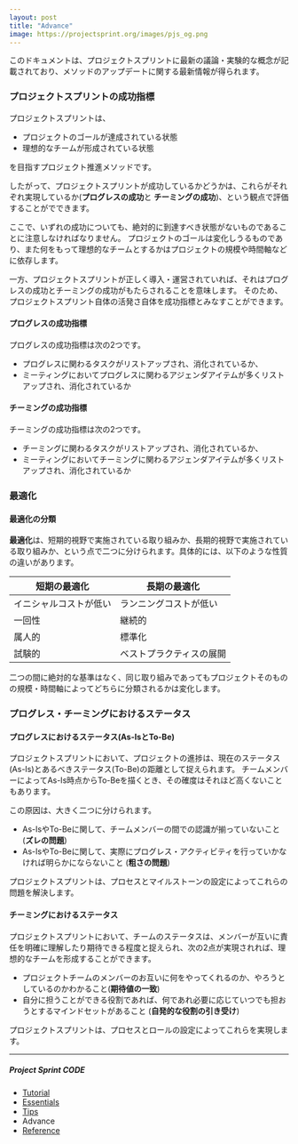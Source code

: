 ```yaml
---
layout: post
title: "Advance"
image: https://projectsprint.org/images/pjs_og.png
---
```


このドキュメントは、プロジェクトスプリントに最新の議論・実験的な概念が記載されており、メソッドのアップデートに関する最新情報が得られます。

### プロジェクトスプリントの成功指標

プロジェクトスプリントは、

* プロジェクトのゴールが達成されている状態
* 理想的なチームが形成されている状態

を目指すプロジェクト推進メソッドです。

したがって、プロジェクトスプリントが成功しているかどうかは、これらがそれぞれ実現しているか(**プログレスの成功**と **チーミングの成功**)、という観点で評価することがでできます。

ここで、いずれの成功についても、絶対的に到達すべき状態がないものであることに注意しなければなりません。
プロジェクトのゴールは変化しうるものであり、また何をもって理想的なチームとするかはプロジェクトの規模や時間軸などに依存します。

一方、プロジェクトスプリントが正しく導入・運営されていれば、それはプログレスの成功とチーミングの成功がもたらされることを意味します。
そのため、プロジェクトスプリント自体の活発さ自体を成功指標とみなすことができます。

#### プログレスの成功指標

プログレスの成功指標は次の2つです。

* プログレスに関わるタスクがリストアップされ、消化されているか、
* ミーティングにおいてプログレスに関わるアジェンダアイテムが多くリストアップされ、消化されているか

#### チーミングの成功指標

チーミングの成功指標は次の2つです。

* チーミングに関わるタスクがリストアップされ、消化されているか、
* ミーティングにおいてチーミングに関わるアジェンダアイテムが多くリストアップされ、消化されているか

### 最適化
#### 最適化の分類

**最適化**は、短期的視野で実施されている取り組みか、長期的視野で実施されている取り組みか、という点で二つに分けられます。具体的には、以下のような性質の違いがあります。

短期の最適化  | 長期の最適化
--|--
イニシャルコストが低い  | ランニングコストが低い
一回性  | 継続的
属人的  | 標準化
試験的  | ベストプラクティスの展開

二つの間に絶対的な基準はなく、同じ取り組みであってもプロジェクトそのものの規模・時間軸によってどちらに分類されるかは変化します。

### プログレス・チーミングにおけるステータス

#### プログレスにおけるステータス(As-IsとTo-Be)
プロジェクトスプリントにおいて、プロジェクトの進捗は、現在のステータス(As-Is)とあるべきステータス(To-Be)の距離として捉えられます。
チームメンバーによってAs-Is時点からTo-Beを描くとき、その確度はそれほど高くないこともあります。

この原因は、大きく二つに分けられます。

- As-IsやTo-Beに関して、チームメンバーの間での認識が揃っていないこと (**ズレの問題**)
- As-IsやTo-Beに関して、実際にプログレス・アクティビティを行っていかなければ明らかにならないこと (**粗さの問題**)

プロジェクトスプリントは、プロセスとマイルストーンの設定によってこれらの問題を解決します。

#### チーミングにおけるステータス
プロジェクトスプリントにおいて、チームのステータスは、メンバーが互いに責任を明確に理解したり期待できる程度と捉えられ、次の2点が実現されれば、理想的なチームを形成することができます。

- プロジェクトチームのメンバーのお互いに何をやってくれるのか、やろうとしているのかわかること(**期待値の一致**)
- 自分に担うことができる役割であれば、何であれ必要に応じていつでも担おうとするマインドセットがあること (**自発的な役割の引き受け**)

プロジェクトスプリントは、プロセスとロールの設定によってこれらを実現します。

---

##### Project Sprint CODE
- [Tutorial](./tutorial/index.md)
- [Essentials](./essentials.md)
- [Tips](./tips/index.md)
- Advance
- [Reference](./reference.md)
